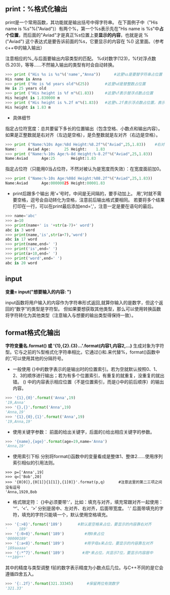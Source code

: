 ## print：%格式化输出
print是一个常用函数，其功能就是输出括号中得字符串。
在下面例子中（"His name is %s"%("Aviad")）有两个%，第一个%s表示先在"His name is %s"中**占个位置**，而后面的"Aviad"才是真正%s位置上要**显示的内容**，也就是说 %("Aviad") 这个表达式是要告诉前面的%s，它要显示的内容在 %() 这里面。（参考c++中的输入输出）

注意相应的%_与后面要输出内容类型的匹配。
%d对数字(123)，%f对浮点数(5.203)，等等……不然输入输出的类型有时会自动转换。
```python
>>> print ("His %s is %s"%('name',"Anna"))      #这里%s是要替字符串占位置
His name is Anna
>>> print ("He is %d years old"%(25))		#这里%d是替整数占位置
He is 25 years old
>>> print ("His height is %f m"%(1.83))		#这里%f表示替浮点数占位置
His height is 1.830000 m
>>> print ("His height is %.2f m"%(1.83))	#这里%.2f表示浮点数占位置，表示只显示小数点后两位数字，也就是指定了保留小数点位数
His height is 1.83 m
```
 - 具体细节

指定占位符宽度：总共要留下多长的位置输出（包含空格、小数点和输出内容）。
如果是正整数就是右对齐（左边是空格），是负整数就是左对齐（右边是空格）。
```python
>>> print ("Name:%10s Age:%8d Height:%8.2f"%("Aviad",25,1.83))    #右对齐
Name:     Aviad Age:      25 Height:    1.83
>>> print ("Name:%-10s Age:%-8d Height:%-8.2f"%("Aviad",25,1.83))      #左对齐
Name:Aviad      Age:25       Height:1.83    
```
指定占位符（只能用0当占位符，不然对被认为是宽度而失效）：在宽度面前加0。
```python
>>> print ("Name:%-10s Age:%08d Height:%08.2f"%("Aviad",25,1.83))
Name:Aviad      Age:00000025 Height:00001.83
```
 - print后跟多个输出
用‘+’号时，中间是无间隔的，要手动加上。
用‘,’时就不需要空格，逗号会自动转化为空格，注意前后输出格式要相同。
若要将多个结果打印在一行，可以在print最后添加end=','，注意一定是要在语句的最后。
```python
>>> name='abc'
>>> a=10
>>> print(name+' is '+str(a-7)+' word')    
abc is 3 word
>>> print(name,'is',str(a+7),'word')     
abc is 17 word
>>> print(name,end=' ')    
>>> print('is',end=' ')    
>>> print(a+10,end=' ')  
>>> print('word',end=' ')  
abc is 20 word
```
## input
**变量= input("想要输入的内容: ")**

input函数将用户输入的内容作为字符串形式返回,就算你输入的是数字，但这个返回的“数字”的类型是字符型。
但如果要想获取其他类型，那么可以使用转换函数将字符转化为其他类型（注意输入与想要的输出类型得保持一致）。

## format格式化输出
**字符变量名.format()  或   '{1},{2}.{3}…'.format(内容1,内容2,…)**
生成对象为字符型。它与之前的%型格式化字符串相比，它通过{}和.来代替%，format()函数中的‘,’可以使用其他的分隔符号。
 - 一般使用
{}中的数字表示的是输出时的位置索引。若为空就默认按照0、1、2、3的顺序进行输出；若为有多个位置索引，有重复的就重复，没重复的就出错。
() 中的内容表示相应位置（不是位置索引，而是{}中的前后顺序）的输出内容。
```python
>>> '{1},{0}'.format('Anna',19)   
'19,Anna'
>>> '{},{}'.format('Anna',19)     
'Anna,19'
>>> '{1},{0},{1}'.format('Anna',19)    
'19,Anna,19'
```
 - 使用关键字参数：
前面的给出关键字，后面的()给出相应关键字的参数。
```python
>>> '{name},{age}'.format(age=19,name='Anna')
'Anna,19'
```
 - 使用索引下标
分别将format()函数中的变量看成是整体1、整体2……使用序列索引相似的引用法则。
```
>>> p=['Anna',19]      
>>> q=['Bob',20]  
>>> '{0[0]},{0[1]}{1[1]},{1[0]}'.format(p,q)      #注意这里的第二三项之间没有逗号
'Anna,1920,Bob
```
 - 格式限定符：
{}中必须要带‘:’，比如：填充与对齐，填充常跟对齐一起使用：
‘^’、‘<’、‘>’     分别是居中、左对齐、右对齐，后面带宽度。
‘:’                 后面带填充的字符，填充的字符只能填一个，默认使用空格填充。
```python
>>> '{:>8}'.format('189')       #默认是空格来占位，要显示的内容靠右对齐
'     189'
>>> '{:0>8}'.format('189')         #用0来占位
'00000189'
>>> '{:a<8}'.format('189')         #用字母a来占位，要显示的内容靠左对齐
'189aaaaa'
>>> '{:*^7}'.format('189')        #用*来占位，共显示7位，要显示内容居中
'**189**'
```
其中的精度与类型调整
f前的数字表示精度为小数点后几位。与C++不同的是它会遵循四舍五入。
```python
>>> '{:.2f}'.format(321.33345)      #保留两位有效数字
'321.33'
```
